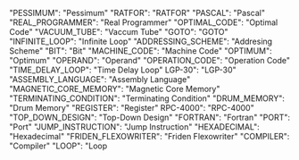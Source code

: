 "PESSIMUM": "Pessimum"
"RATFOR": "RATFOR"
"PASCAL": "Pascal"
"REAL_PROGRAMMER": "Real Programmer"
"OPTIMAL_CODE": "Optimal Code"
"VACUUM_TUBE": "Vaccum Tube"
"GOTO": "GOTO"
"INFINITE_LOOP": "Infinite Loop"
"ADDRESSING_SCHEME": "Addresing Scheme"
"BIT": "Bit"
"MACHINE_CODE": "Machine Code"
"OPTIMUM": "Optimum"
"OPERAND": "Operand"
"OPERATION_CODE": "Operation Code"
"TIME_DELAY_LOOP": "Time Delay Loop"
LGP-30": "LGP-30"
"ASSEMBLY_LANGUAGE": "Assembly Language"
"MAGNETIC_CORE_MEMORY": "Magnetic Core Memory"
"TERMINATING_CONDITION": "Terminating Condition"
"DRUM_MEMORY": "Drum Memory"
"REGISTER": "Register"
RPC-4000": "RPC-4000"
"TOP_DOWN_DESIGN": "Top-Down Design"
"FORTRAN": "Fortran"
"PORT": "Port"
"JUMP_INSTRUCTION": "Jump Instruction"
"HEXADECIMAL": "Hexadecimal"
"FRIDEN_FLEXOWRITER": "Friden Flexowriter"
"COMPILER": "Compiler"
"LOOP": "Loop
